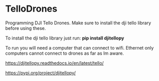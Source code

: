 # TelloDrones
Programming DJI Tello Drones. Make sure to install the dji tello library before using these.

To install the dji tello library just run: **pip install djitellopy**

To run you will need a computer that can connect to wifi. Ethernet only computers cannot connect to drones as far as Im aware.

https://djitellopy.readthedocs.io/en/latest/tello/

https://pypi.org/project/djitellopy/
